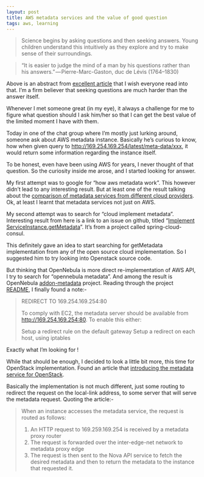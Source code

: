```yaml
---
layout: post
title: AWS metadata services and the value of good question
tags: aws, learning
---
```


>Science begins by asking questions and then seeking answers. Young children understand this intuitively as they explore and try to make sense of their surroundings.

>“It is easier to judge the mind of a man by his questions rather than his answers.” — Pierre-Marc-Gaston, duc de Lévis (1764–1830)

Above is an abstract from [excellent article][0] that I wish everyone read into that. I’m a firm believer that seeking questions are much harder than the answer itself.

Whenever I met someone great (in my eye), it always a challenge for me to figure what question should I ask him/her so that I can get the best value of the limited moment I have with them.

Today in one of the chat group where I’m mostly just lurking around, someone ask about AWS metadata instance. Basically he’s curious to know, how when given query to http://169.254.169.254/latest/meta-data/xxx, it would return some information regarding the instance itself.

To be honest, even have been using AWS for years, I never thought of that question. So the curiosity inside me arose, and I started looking for answer.

My first attempt was to google for “how aws metadata work”. This however didn’t lead to any interesting result. But at least one of the result talking about the [comparison of metadata services from different cloud providers][1]. Ok, at least I learnt that metadata services not just on AWS.

My second attempt was to search for “cloud implement metadata”. Interesting result from here is a link to an issue on github, titled “[Implement ServiceInstance.getMetadata][2]”. It’s from a project called spring-cloud-consul.

This definitely gave an idea to start searching for getMetadata implementation from any of the open source cloud implementation. So I suggested him to try looking into Openstack source code.

But thinking that OpenNebula is more direct re-implementation of AWS API, I try to search for “opennebula metadata”. And among the result is OpenNebula [addon-metadata][3] project. Reading through the project [README][4], I finally found a note:-

>REDIRECT TO 169.254.169.254:80
>
>To comply with EC2, the metadata server should be available from http://169.254.169.254:80. To enable this either:
>
>Setup a redirect rule on the default gateway
>Setup a redirect on each host, using iptables

Exactly what I’m looking for !

While that should be enough, I decided to look a little bit more, this time for OpenStack implementation. Found an article that [introducing the metadata service for OpenStack][5].

Basically the implementation is not much different, just some routing to redirect the request on the local-link address, to some server that will serve the metadata request. Quoting the article:-

>When an instance accesses the metadata service, the request is routed as follows:
>
>1. An HTTP request to 169.259.169.254 is received by a metadata proxy router
>2. The request is forwarded over the inter-edge-net network to metadata proxy edge
>3. The request is then sent to the Nova API service to fetch the desired metadata and then to return the metadata to the instance that requested it.

[0]:https://www.ncbi.nlm.nih.gov/pmc/articles/PMC3596240/
[1]:https://ahmetalpbalkan.com/blog/comparison-of-instance-metadata-services/
[2]:https://github.com/spring-cloud/spring-cloud-consul/issues/162
[3]:https://github.com/OpenNebula/addon-metadata
[4]:https://github.com/OpenNebula/addon-metadata#redirect-to-16925416925480
[5]:http://blogs.vmware.com/openstack/introducing-the-metadata-service/
